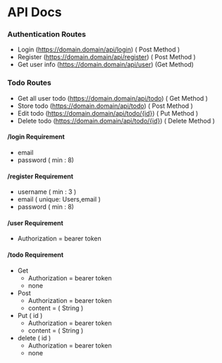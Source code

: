 # API Docs

### Authentication Routes
* Login (https://domain.domain/api/login) ( Post Method )
* Register (https://domain.domain/api/register) ( Post Method )
* Get user info (https://domain.domain/api/user) (Get Method)

### Todo Routes
* Get all user todo (https://domain.domain/api/todo) ( Get Method )
* Store todo (https://domain.domain/api/todo) ( Post Method )
* Edit todo (https://domain.domain/api/todo/{id}) ( Put Method )
* Delete todo (https://domain.domain/api/todo/{id}) ( Delete Method )

#### /login Requirement
- email
- password ( min : 8)

#### /register Requirement
- username ( min : 3 )
- email ( unique: Users,email )
- password ( min : 8)

#### /user Requirement
- Authorization = bearer token

#### /todo Requirement
- Get
    - Authorization = bearer token
    - none
- Post
    - Authorization = bearer token
    - content = ( String )
- Put ( id )
    - Authorization = bearer token
    - content = ( String )
- delete ( id )
    - Authorization = bearer token
    - none
